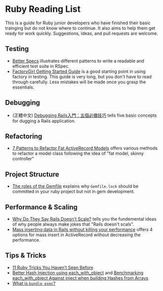 # Ruby Reading List

This is a guide for Ruby junior developers who have finished their basic trainging but do not know where to continue. It also aims to help them get ready for work quickly. Suggestions, ideas, and pull requests are welcome.

## Testing

- [Better Specs](http://betterspecs.org/) illustrates different patterns to write a readable and efficient test suite in RSpec.
- [FactoryGirl Getting Started Guide](https://github.com/thoughtbot/factory_girl/blob/master/GETTING_STARTED.md) is a good starting point in using factory in testing. This guide is very long, but you don't have to read through carefully. Less mistakes will be made once you grasp the essentials.

## Debugging

- (正體中文) [Debugging Rails入門：五個必備技巧](http://motion-express.com/blog/20141017-debugging-rails-5-skills) tells five basic concepts for dugging a Rails application.

## Refactoring

- [7 Patterns to Refactor Fat ActiveRecord Models](http://blog.codeclimate.com/blog/2012/10/17/7-ways-to-decompose-fat-activerecord-models/) offers various methods to refactor a model class following the idea of "fat model, skinny controller"

## Project Structure

- [The roles of the Gemfile](http://yehudakatz.com/2010/12/16/clarifying-the-roles-of-the-gemspec-and-gemfile/) explains why `Gemfile.lock` should be committed in your ruby project but not in gem development.

## Performance & Scaling

- [Why Do They Say Rails Doesn't Scale?](http://codefol.io/posts/why-do-they-say-rails-doesnt-scale) tells you the fundemental ideas of why people always make jokes that "Rails doesn't scals".
- [Mass inserting data in Rails without killing your performance](https://www.coffeepowered.net/2009/01/23/mass-inserting-data-in-rails-without-killing-your-performance/) offers 4 options for mass insert in ActiveRecord without decreasing the performance.

## Tips & Tricks

- [11 Ruby Tricks You Haven’t Seen Before](http://www.blackbytes.info/2016/01/ruby-tricks/)
- [Better Hash Injection using each_with_object](http://technology.customink.com/blog/2014/10/14/better-hash-injection-using-each-with-object/) and [Benchmarking each_with_object Against inject when building Hashes from Arrays](http://andycroll.com/ruby/benchmarking-each_with_object-against-inject-when-building-hashes-from-arrays/)
- [What is `bundle exec`?](http://stackoverflow.com/questions/6588674/what-does-bundle-exec-rake-mean)